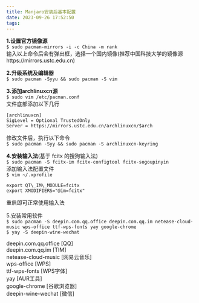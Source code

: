 ```yaml
---
title: Manjaro安装后基本配置
date: 2023-09-26 17:52:50
tags:
---
```

**1.设置官方镜像源**  
`$ sudo pacman-mirrors -i -c China -m rank`  
输入以上命令后会有弹出框，选择一个国内镜像(推荐中国科技大学的镜像源https://mirrors.ustc.edu.cn)

**2.升级系统及编辑器**  
`$ sudo pacman -Syyu && sudo pacman -S vim`

**3.添加archlinuxcn源**  
`$ sudo vim /etc/pacman.conf`  
文件底部添加以下几行


```
[archlinuxcn]
SigLevel = Optional TrustedOnly  
Server = https://mirrors.ustc.edu.cn/archlinuxcn/$arch
```

修改文件后，执行以下命令  
`$ sudo pacman -Syy && sudo pacman -S archlinuxcn-keyring`

**4.安装输入法**(基于 fcitx 的搜狗输入法)  
`$ sudo pacman -S fcitx-im fcitx-configtool fcitx-sogoupinyin`  
添加输入法配置文件  
`$ vim ~/.xprofile`

```export GTK\_IM\_MODULE=fcitx
export QT\_IM\_MODULE=fcitx
export XMODIFIERS="@im=fcitx"
```

重启即可正常使用输入法

5.安装常用软件  
`$ sudo pacman -S deepin.com.qq.office deepin.com.qq.im netease-cloud-music wps-office ttf-wps-fonts yay google-chrome`  
`$ yay -S deepin-wine-wechat`

deepin.com.qq.office \[QQ\]  
deepin.com.qq.im \[TIM\]  
netease-cloud-music \[网易云音乐\]  
wps-office \[WPS\]  
ttf-wps-fonts \[WPS字体\]  
yay \[AUR工具\]  
google-chrome \[谷歌浏览器\]  
deepin-wine-wechat \[微信\]
